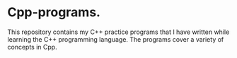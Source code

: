 # Cpp-programs.
This repository contains my C++ practice programs that I have written while learning the C++ programming language. The programs cover a variety of concepts in Cpp.

